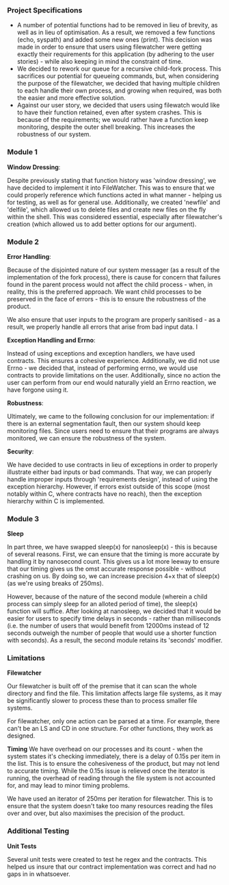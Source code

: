 ### Project Specifications
* A number of potential functions had to be removed in lieu of brevity, as well as in lieu of optimisation. As a result, we removed a few functions (echo, syspath) and added some new ones (print). This decision was made in order to ensure that users using filewatcher were getting exactly their requirements for this application (by adhering to the user stories) - while also keeping in mind the constraint of time. 
* We decided to rework our queue for a recursive child-fork process. This sacrifices our potential for queueing commands, but, when considering the purpose of the filewatcher, we decided that having multiple children to each handle their own process, and growing when required, was both the easier and more effective solution.
* Against our user story, we decided that users using filewatch would like to have their function retained, even after system crashes. This is because of the requirements; we would rather have a function keep monitoring, despite the outer shell breaking. This increases the robustness of our system.

### Module 1
**Window Dressing**:

Despite previously stating that function history was 'window dressing', we have decided to implement it into FileWatcher. This was to ensure that we could properly reference which functions acted in what manner - helping us for testing, as well as for general use. Additionally, we created 'newfile' and 'delfile', which allowed us to delete files and create new files on the fly within the shell. This was considered essential, especially after filewatcher's creation (which allowed us to add better options for our argument).  

### Module 2 
**Error Handling**:

Because of the disjointed nature of our system messager (as a result of the implementation of the fork process), there is cause for concern that failures found in the parent process would not affect the child process - when, in reality, this is the preferred approach. We want child processes to be preserved in the face of errors - this is to ensure the robustness of the product.

We also ensure that user inputs to the program are properly sanitised - as a result, we properly handle all errors that arise from bad input data. I

**Exception Handling and Errno**:

Instead of using exceptions and exception handlers, we have used contracts. This ensures a cohesive experience. Additionally, we did not use Errno - we decided that, instead of performing errno, we would use contracts to provide limitations on the user. Additionally, since no action the user can perform from our end would naturally yield an Errno reaction, we have forgone using it.

**Robustness**:

Ultimately, we came to the following conclusion for our implementation: if there is an external segmentation fault, then our system should keep monitoring files. Since users need to ensure that their programs are always monitored, we can ensure the robustness of the system.

**Security**:

We have decided to use contracts in lieu of exceptions in order to properly illustrate either bad inputs or bad commands. That way, we can properly handle improper inputs through 'requirements design', instead of using the exception hierarchy. However, if errors exist outside of this scope (most notably within C, where contracts have no reach), then the exception hierarchy within C is implemented.

### Module 3
**Sleep**

In part three, we have swapped sleep(x) for nanosleep(x) - this is because of several reasons. First, we can ensure that the timing is more accurate by handling it by nanosecond count. This gives us a lot more leeway to ensure that our timing gives us the omst accurate response possible - without crashing on us. By doing so, we can increase precision 4+x that of sleep(x) (as we're using breaks of 250ms). 

However, because of the nature of the second module (wherein a child process can simply sleep for an alloted period of time), the sleep(x) function will suffice. After looking at nanosleep, we decided that it would be easier for users to specify time delays in seconds - rather than milliseconds (i.e. the number of users that would benefit from 12000ms instead of 12 seconds outweigh the number of people that would use a shorter function with seconds). As a result, the second module retains its 'seconds' modifier.

### Limitations
**Filewatcher**

Our filewatcher is built off of the premise that it can scan the whole directory and find the file. This limitation affects large file systems, as it may be significantly slower to process these than to process smaller file systems.

For filewatcher, only one action can be parsed at a time. For example, there can't be an LS and CD in one structure. For other functions, they work as designed.

**Timing**
We have overhead on our processes and its count - when the system states it's checking immediately, there is a delay of 0.15s per item in the list. This is to ensure the cohesiveness of the product, but may not lend to accurate timing. While the 0.15s issue is relieved once the iterator is running, the overhead of reading through the file system is not accounted for, and may lead to minor timing problems.

We have used an iterator of 250ms per iteration for filewatcher. This is to ensure that the system doesn't take too many resources reading the files over and over, but also maximises the precision of the product.

### Additional Testing
**Unit Tests**

Several unit tests were created to test he regex and the contracts. This helped us insure that our contract implementation was correct and had no gaps in in whatsoever.